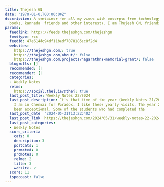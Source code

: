 ```yaml
---
title: Thejesh GN
date: "1970-01-01T00:00:00Z"
description: A container for all my views with excerpts from technology, travel, films,
  books, kannada, friends and other interests. I am Thejesh GN, friends call me Thej.
params:
  feedlink: https://feeds.thejeshgn.com/thejeshgn
  feedtype: rss
  feedid: 47e614dc94df11badf7078185ac8f2d4
  websites:
    https://thejeshgn.com/: true
    https://thejeshgn.com/about/: false
    https://thejeshgn.com/projects/nagarathna-memorial-grant/: false
  blogrolls: []
  recommended: []
  recommender: []
  categories:
  - Weekly Notes
  relme:
    https://social.thej.in/@thej: true
  last_post_title: Weekly Notes 22/2024
  last_post_description: It's that time of the year (Weekly Notes 21/2023) again.
    I am in Chennai for Paradox. I like these yearly visits. The year 2023/24 has
    been exceptional. Some of the students who had completed the
  last_post_date: "2024-05-31T13:22:40Z"
  last_post_link: https://thejeshgn.com/2024/05/31/weekly-notes-22-2024/
  last_post_categories:
  - Weekly Notes
  score_criteria:
    cats: 0
    description: 3
    postcats: 1
    promoted: 0
    promotes: 0
    relme: 2
    title: 3
    website: 2
  score: 11
  ispodcast: false
---
```

